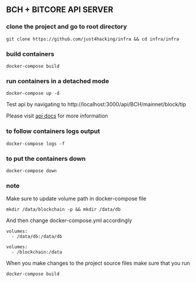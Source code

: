 ## BCH + BITCORE API SERVER

### clone the project and go to root directory
`git clone https://github.com/just4hacking/infra && cd infra/infra`

### build containers
`docker-compose build`

### run containers in a detached mode
`docker-compose up -d` 

Test api by navigating to http://localhost:3000/api/BCH/mainnet/block/tip

Please visit [api docs](https://github.com/bitpay/bitcore/blob/master/packages/bitcore-node/docs/api-documentation.md)
for more information


### to follow containers logs output
`docker-compose logs -f`

### to put the containers down
`docker-compose down`

### note
Make sure to update volume path in docker-compose file

`mkdir /data/blockchain -p && mkdir /data/db`

And then change docker-compose.yml accordingly
```
volumes: 
  - /data/db:/data/db
      
volumes: 
  - /blockchain:/data
```

When you make changes to the project source files make sure 
that you run

`docker-compose build`
